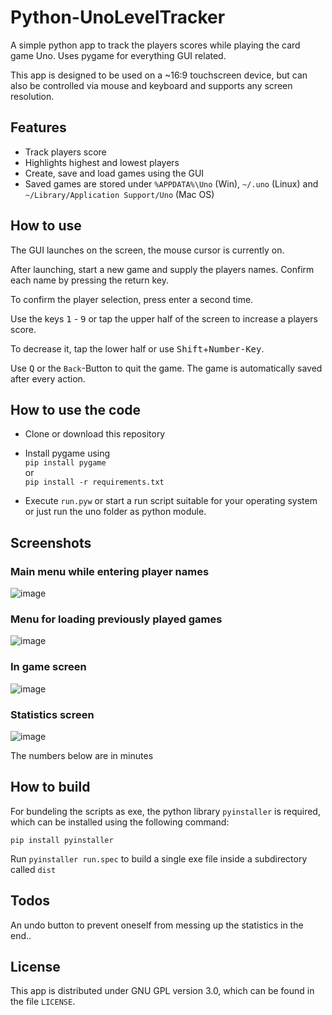 # Python-UnoLevelTracker

A simple python app to track the players scores while playing the card game Uno.
Uses pygame for everything GUI related.

This app is designed to be used on a ~16:9 touchscreen device, but can also be controlled via mouse and keyboard and supports any screen resolution.

## Features

* Track players score
* Highlights highest and lowest players
* Create, save and load games using the GUI
* Saved games are stored under `%APPDATA%\Uno` (Win), `~/.uno` (Linux) and `~/Library/Application Support/Uno` (Mac OS)

## How to use

The GUI launches on the screen, the mouse cursor is currently on.

After launching, start a new game and supply the players names. Confirm each name by pressing the return key.

To confirm the player selection, press enter a second time.

Use the keys <kbd>1</kbd> - <kbd>9</kbd> or tap the upper half of the screen to increase a players score.

To decrease it, tap the lower half or use <kbd>Shift</kbd>+<kbd>Number-Key</kbd>.

Use <kbd>Q</kbd> or the `Back`-Button to quit the game. The game is automatically saved after every action.

## How to use the code

* Clone or download this repository

* Install pygame using  
`pip install pygame`  
or  
`pip install -r requirements.txt`

* Execute `run.pyw` or start a run script suitable for your operating system or just run the uno folder as python module.

## Screenshots

### Main menu while entering player names

![image](https://user-images.githubusercontent.com/1323131/164507094-0754f855-89b8-4ff3-81b5-af8ec8079367.png)

### Menu for loading previously played games

![image](https://user-images.githubusercontent.com/1323131/164507323-7a4ef7dd-91ab-4181-b3c3-be7db2f27063.png)

### In game screen

![image](https://user-images.githubusercontent.com/1323131/164507552-a2a04d07-9538-4176-9854-4b7605bd2b96.png)

### Statistics screen

![image](https://user-images.githubusercontent.com/1323131/164508457-4d6ba036-e11e-460f-8ead-fb5a93be05b3.png)

The numbers below are in minutes

## How to build

For bundeling the scripts as exe, the python library `pyinstaller` is required, which can be installed using the following command:

`pip install pyinstaller`

Run `pyinstaller run.spec` to build a single exe file inside a subdirectory called `dist`

## Todos

An undo button to prevent oneself from messing up the statistics in the end..

## License

This app is distributed under GNU GPL version 3.0, which can be found in the file `LICENSE`.
